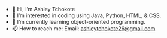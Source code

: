 - 👋 Hi, I’m Ashley Tchokote
- 👀 I’m interested in coding using Java, Python, HTML, & CSS.
- 🌱 I’m currently learning object-oriented programming.
- 📫 How to reach me: Email: ashleytchokote26@gmail.com

<!---
ashleytchokote26/ashleytchokote26 is a ✨ special ✨ repository because its `README.md` (this file) appears on your GitHub profile.
You can click the Preview link to take a look at your changes.
--->
